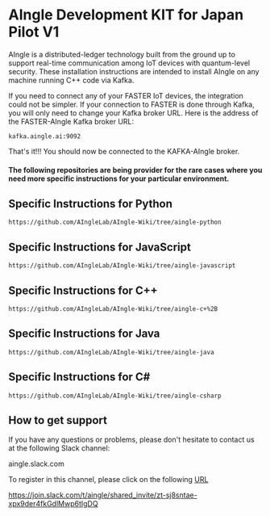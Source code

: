 # AIngle Development KIT for Japan Pilot V1

AIngle is a distributed-ledger technology built from the ground up to support real-time communication among IoT devices with quantum-level security. These installation instructions are intended to install AIngle on any machine running C++ code via Kafka.

If you need to connect any of your FASTER IoT devices, the integration could not be simpler.  If your connection to FASTER is done through Kafka, you will only need to change your Kafka broker URL.  Here is the address of the FASTER-AIngle Kafka broker URL:

```shell
kafka.aingle.ai:9092
```

That's it!!!  You should now be connected to the KAFKA-AIngle broker.

#### The following repositories are being provider for the rare cases where you need more specific instructions for your particular environment.

## Specific Instructions for Python

```
https://github.com/AIngleLab/AIngle-Wiki/tree/aingle-python
```



## Specific Instructions for JavaScript

```
https://github.com/AIngleLab/AIngle-Wiki/tree/aingle-javascript
```

## Specific Instructions for C++

```
https://github.com/AIngleLab/AIngle-Wiki/tree/aingle-c+%2B
```

## Specific Instructions for Java

```
https://github.com/AIngleLab/AIngle-Wiki/tree/aingle-java
```

## Specific Instructions for C#

```
https://github.com/AIngleLab/AIngle-Wiki/tree/aingle-csharp
```


## How to get support

If you have any questions or problems, please don't hesitate to contact us at the following Slack channel:

aingle.slack.com

To register in this channel, please click on the following [URL](https://join.slack.com/t/aingle/shared_invite/zt-sj8sntae-xpx9der4fkGdlMwp6tIgDQ)

https://join.slack.com/t/aingle/shared_invite/zt-sj8sntae-xpx9der4fkGdlMwp6tIgDQ

